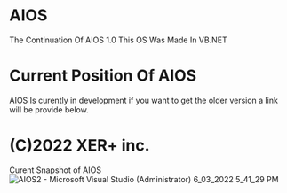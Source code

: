 # AIOS
The Continuation Of AIOS 1.0 This OS Was Made In VB.NET 

# Current Position Of AIOS
AIOS Is curently in development if you want to get the older version a link will be provide below.

# (C)2022 XER+ inc.
Curent Snapshot of AIOS
![AIOS2 - Microsoft Visual Studio (Administrator) 6_03_2022 5_41_29 PM](https://user-images.githubusercontent.com/92580791/156912316-39952e3b-c965-422a-8bb4-3c7d53defbd3.png)
